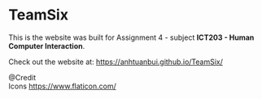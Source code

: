 # TeamSix

This is the website was built for Assignment 4 - subject __ICT203 - Human Computer Interaction__.

Check out the website at: https://anhtuanbui.github.io/TeamSix/

@Credit  
Icons https://www.flaticon.com/
